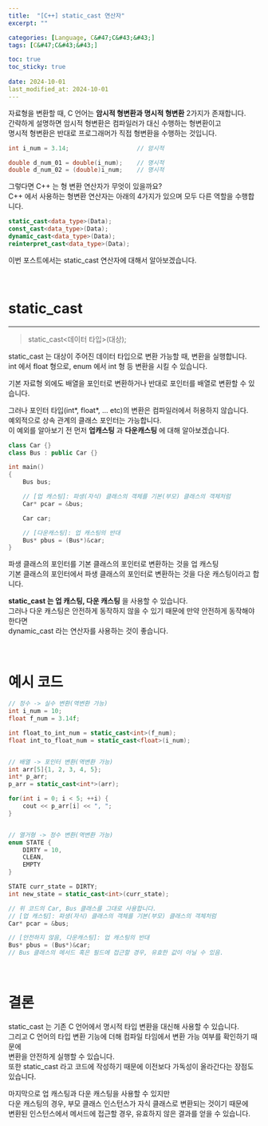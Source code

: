 ```yaml
---
title:  "[C++] static_cast 연산자"
excerpt: ""

categories: [Language, C&#47;C&#43;&#43;]
tags: [C&#47;C&#43;&#43;]

toc: true
toc_sticky: true
 
date: 2024-10-01
last_modified_at: 2024-10-01
---
```


자료형을 변환할 때, C 언어는 **암시적 형변환과 명시적 형변환** 2가지가 존재합니다.  
간략하게 설명하면 암시적 형변환은 컴파일러가 대신 수행하는 형변환이고  
명시적 형변환은 반대로 프로그래머가 직접 형변환을 수행하는 것입니다.  

```c++
int i_num = 3.14;                   // 암시적

double d_num_01 = double(i_num);    // 명시적
double d_num_02 = (double)i_num;    // 명시적
```

그렇다면 C++ 는 형 변환 연산자가 무엇이 있을까요?  
C++ 에서 사용하는 형변환 연산자는 아래의 4가지가 있으며 모두 다른 역할을 수행합니다.  

```c++
static_cast<data_type>(Data);
const_cast<data_type>(Data);
dynamic_cast<data_type>(Data);
reinterpret_cast<data_type>(Data);
```

이번 포스트에서는 static_cast 연산자에 대해서 알아보겠습니다.  

<br/>

# static_cast
---

> static_cast<데이터 타입>(대상);

static_cast 는 대상이 주어진 데이터 타입으로 변환 가능할 때, 변환을 실행합니다.  
int 에서 float 형으로, enum 에서 int 형 등 변환을 시킬 수 있습니다.  

기본 자료형 외에도 배열을 포인터로 변환하거나 반대로 포인터를 배열로 변환할 수 있습니다.  

그러나 포인터 타입(int*, float*, ... etc)의 변환은 컴파일러에서 허용하지 않습니다.  
예외적으로 상속 관계의 클래스 포인터는 가능합니다.  
이 예외를 알아보기 전 먼저 **업캐스팅** 과 **다운캐스팅** 에 대해 알아보겠습니다.  

```c++
class Car {}
class Bus : public Car {}

int main()
{
    Bus bus;

    // [업 캐스팅]: 파생(자식) 클래스의 객체를 기본(부모) 클래스의 객체처럼
    Car* pcar = &bus; 

    Car car;

    // [다운캐스팅]: 업 캐스팅의 반대
    Bus* pbus = (Bus*)&car;
}
```

파생 클래스의 포인터를 기본 클래스의 포인터로 변환하는 것을 업 캐스팅  
기본 클래스의 포인터에서 파생 클래스의 포인터로 변환하는 것을 다운 캐스팅이라고 합니다.  

**static_cast 는 업 캐스팅, 다운 캐스팅** 을 사용할 수 있습니다.  
그러나 다운 캐스팅은 안전하게 동작하지 않을 수 있기 때문에 만약 안전하게 동작해야 한다면  
dynamic_cast 라는 연산자를 사용하는 것이 좋습니다.  

<br/>

# 예시 코드

```c++
// 정수 -> 실수 변환(역변환 가능)
int i_num = 10;
float f_num = 3.14f;

int float_to_int_num = static_cast<int>(f_num);
float int_to_float_num = static_cast<float>(i_num);


// 배열 -> 포인터 변환(역변환 가능)
int arr[5]{1, 2, 3, 4, 5};
int* p_arr;
p_arr = static_cast<int*>(arr);

for(int i = 0; i < 5; ++i) {
    cout << p_arr[i] << ", ";
}


// 열거형 -> 정수 변환(역변환 가능)
enum STATE {
    DIRTY = 10,
    CLEAN,
    EMPTY
}

STATE curr_state = DIRTY;
int new_state = static_cast<int>(curr_state);

// 위 코드의 Car, Bus 클래스를 그대로 사용합니다.
// [업 캐스팅]: 파생(자식) 클래스의 객체를 기본(부모) 클래스의 객체처럼
Car* pcar = &bus; 

// [안전하지 않음, 다운캐스팅]: 업 캐스팅의 반대
Bus* pbus = (Bus*)&car;
// Bus 클래스의 메서드 혹은 필드에 접근할 경우, 유효한 값이 아닐 수 있음.
```

<br/>

# 결론

static_cast 는 기존 C 언어에서 명시적 타입 변환을 대신해 사용할 수 있습니다.  
그리고 C 언어의 타입 변환 기능에 더해 컴파일 타임에서 변환 가능 여부를 확인하기 때문에  
변환을 안전하게 실행할 수 있습니다.  
또한 static_cast 라고 코드에 작성하기 때문에 이전보다 가독성이 올라간다는 장점도 있습니다.  

마지막으로 업 캐스팅과 다운 캐스팅을 사용할 수 있지만  
다운 캐스팅의 경우, 부모 클래스 인스턴스가 자식 클래스로 변환되는 것이기 때문에  
변환된 인스턴스에서 메서드에 접근할 경우, 유효하지 않은 결과를 얻을 수 있습니다.  
<br/>
